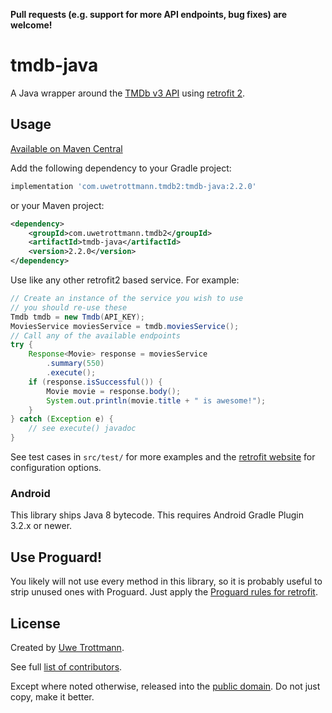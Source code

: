 **Pull requests (e.g. support for more API endpoints, bug fixes) are welcome!**

# tmdb-java

A Java wrapper around the [TMDb v3 API](https://developers.themoviedb.org/3) using [retrofit 2](https://square.github.io/retrofit/).

## Usage
<a href="https://search.maven.org/search?q=tmdb-java">Available on Maven Central</a>

Add the following dependency to your Gradle project:

```groovy
implementation 'com.uwetrottmann.tmdb2:tmdb-java:2.2.0'
```

or your Maven project:

```xml
<dependency>
    <groupId>com.uwetrottmann.tmdb2</groupId>
    <artifactId>tmdb-java</artifactId>
    <version>2.2.0</version>
</dependency>
```

Use like any other retrofit2 based service. For example:

```java
// Create an instance of the service you wish to use
// you should re-use these
Tmdb tmdb = new Tmdb(API_KEY);
MoviesService moviesService = tmdb.moviesService();
// Call any of the available endpoints
try {
    Response<Movie> response = moviesService
        .summary(550)
        .execute();
    if (response.isSuccessful()) {
        Movie movie = response.body();
        System.out.println(movie.title + " is awesome!");
    }
} catch (Exception e) {
    // see execute() javadoc 
}
```

See test cases in `src/test/` for more examples and the [retrofit website](https://square.github.io/retrofit/) for configuration options.

### Android
This library ships Java 8 bytecode. This requires Android Gradle Plugin 3.2.x or newer.

## Use Proguard!
You likely will not use every method in this library, so it is probably useful to strip unused ones with Proguard.
Just apply the [Proguard rules for retrofit](https://square.github.io/retrofit/#download).

## License

Created by [Uwe Trottmann](https://uwetrottmann.com).

See full [list of contributors](https://github.com/UweTrottmann/tmdb-java/graphs/contributors).

Except where noted otherwise, released into the [public domain](UNLICENSE).
Do not just copy, make it better.
